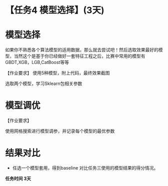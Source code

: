 #  【任务4 模型选择】(3天)
# 模型选择
如果你不熟悉各个算法模型的适用数据，那么就去尝试吧！然后选取效果最好的模型，当然这个是基于你已经做好一套特征工程之后，比赛中常用的模型有GBDT,XGB，LGB,CatBoost等等

【作业要求】
使用5种模型，附上代码，最终效果截图

选取两个模型，学习Sklearn包相关参数

# 模型调优
【作业要求】

使用网格搜索进行模型调参，并记录每个模型的最优参数


# 结果对比
* 任选一个模型套用，得到baseline
   对比任务三使用的模型结果的得分情况。
   

**任务时间 3天**